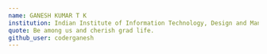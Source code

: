 ```yaml
---
name: GANESH KUMAR T K
institution: Indian Institute of Information Technology, Design and Manufacturing - Kancheepuram
quote: Be among us and cherish grad life.
github_user: coderganesh
---
```

